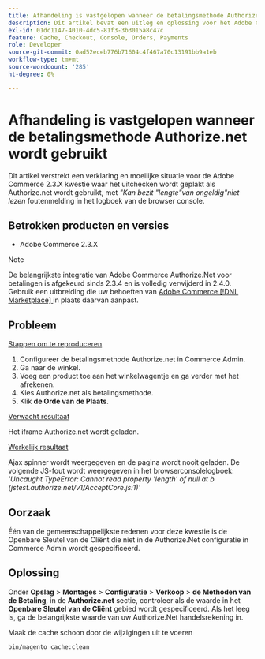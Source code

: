 ```yaml
---
title: Afhandeling is vastgelopen wanneer de betalingsmethode Authorize.net wordt gebruikt
description: Dit artikel bevat een uitleg en oplossing voor het Adobe Commerce 2.3.X-probleem waarbij het uitchecken vastloopt als Authorize.net wordt gebruikt, met het foutbericht *'Cannot read property 'length' of null'* in het browserconsolelogboek.
exl-id: 01dc1147-4010-4dc5-81f3-3b3015a8c47c
feature: Cache, Checkout, Console, Orders, Payments
role: Developer
source-git-commit: 0ad52eceb776b71604c4f467a70c13191bb9a1eb
workflow-type: tm+mt
source-wordcount: '285'
ht-degree: 0%

---
```


# Afhandeling is vastgelopen wanneer de betalingsmethode Authorize.net wordt gebruikt

Dit artikel verstrekt een verklaring en moeilijke situatie voor de Adobe Commerce 2.3.X kwestie waar het uitchecken wordt geplakt als Authorize.net wordt gebruikt, met *&quot;Kan bezit &quot;lengte&quot;van ongeldig&quot;niet lezen* foutenmelding in het logboek van de browser console.

## Betrokken producten en versies

* Adobe Commerce 2.3.X

>[!NOTE]
>
>De belangrijkste integratie van Adobe Commerce Authorize.Net voor betalingen is afgekeurd sinds 2.3.4 en is volledig verwijderd in 2.4.0. Gebruik een uitbreiding die uw behoeften van [ Adobe Commerce  [!DNL Marketplace] ](https://commercemarketplace.adobe.com/) in plaats daarvan aanpast.

## Probleem

<u> Stappen om te reproduceren </u>

1. Configureer de betalingsmethode Authorize.net in Commerce Admin.
1. Ga naar de winkel.
1. Voeg een product toe aan het winkelwagentje en ga verder met het afrekenen.
1. Kies Authorize.net als betalingsmethode.
1. Klik **de Orde van de Plaats**.

<u> Verwacht resultaat </u>

Het iframe Authorize.net wordt geladen.

<u> Werkelijk resultaat </u>

Ajax spinner wordt weergegeven en de pagina wordt nooit geladen. De volgende JS-fout wordt weergegeven in het browserconsolelogboek: *&#39;Uncaught TypeError: Cannot read property &#39;length&#39; of null at b (jstest.authorize.net/v1/AcceptCore.js:1)&#39;*

## Oorzaak

Één van de gemeenschappelijkste redenen voor deze kwestie is de Openbare Sleutel van de Cliënt die niet in de Authorize.Net configuratie in Commerce Admin wordt gespecificeerd.

## Oplossing

Onder **Opslag** > **Montages** > **Configuratie** > **Verkoop** > **de Methoden van de Betaling**, in de **Authorize.net** sectie, controleer als de waarde in het **Openbare Sleutel van de Cliënt** gebied wordt gespecificeerd. Als het leeg is, ga de belangrijkste waarde van uw Authorize.Net handelsrekening in.

Maak de cache schoon door de wijzigingen uit te voeren

```bash
bin/magento cache:clean
```
